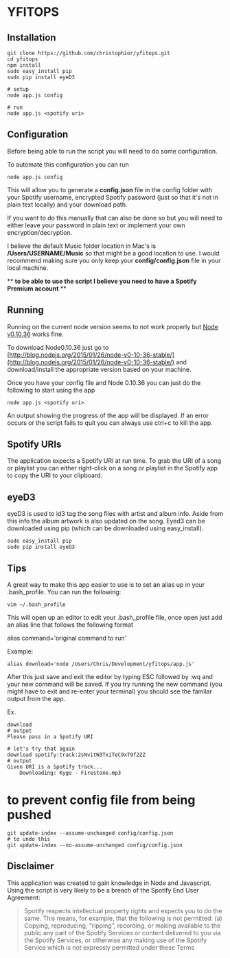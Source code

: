 YFITOPS
===========

## Installation
```
git clone https://github.com/christophior/yfitops.git
cd yfitops
npm install
sudo easy_install pip
sudo pip install eyeD3

# setup
node app.js config

# run
node app.js <spotify uri>
```

## Configuration
Before being able to run the script you will need to do some configuration.

To automate this configuration you can run
```
node app.js config
```
This will allow you to generate a **config.json** file in the config folder with your Spotify username, encrypted Spotify password (just so that it's not in plain text locally) and your download path.

If you want to do this manually that can also be done so but you will need to either leave your password in plain text or implement your own encryption/decryption.

I believe the default Music folder location in Mac's is **/Users/USERNAME/Music** so that might be a good location to use. I would recommend making sure you only keep your **config/config.json** file in your local machine.

** **to be able to use the script I believe you need to have a Spotify Premium account** **


## Running

Running on the current node version seems to not work properly but [Node v0.10.36](http://blog.nodejs.org/2015/01/26/node-v0-10-36-stable/) works fine. 

To download Node0.10.36 just go to [http://blog.nodejs.org/2015/01/26/node-v0-10-36-stable/](http://blog.nodejs.org/2015/01/26/node-v0-10-36-stable/) and download/install the appropriate version based on your machine.


Once you have your config file and Node 0.10.36 you can just do the following to start using the app

```
node app.js <spotify uri>
```

An output showing the progress of the app will be displayed. If an error occurs or the script fails to quit you can always use ctrl+c to kill the app.


## Spotify URIs
The application expects a Spotify URI at run time. To grab the URI of a song or playlist you can either right-click on a song or playlist in the Spotify app to copy the URI to your clipboard.

## eyeD3
eyeD3 is used to id3 tag the song files with artist and album info. Aside from this info the album artwork is also updated on the song. Eyed3 can be downloaded using pip (which can be downloaded using easy_install).

```
sudo easy_install pip
sudo pip install eyeD3
```

## Tips
A great way to make this app easier to use is to set an alias up in your .bash_profile. You can run the following:
```
vim ~/.bash_profile
```

This will open up an editor to edit your .bash_profile file, once open just add an alias line that follows the following format

alias command='original command to run'

Example:
```
alias download='node /Users/Chris/Development/yfitops/app.js'
```
After this just save and exit the editor by typing ESC followed by :wq and your new command will be saved. If you try running the new command (you might have to exit and re-enter your terminal) you should see the familar output from the app.

Ex.
```
download
# output
Please pass in a Spotify URI

# let's try that again
download spotify:track:2sNvitW3TxiTeC9xT9f2ZZ
# output
Given URI is a Spotify track...
	Downloading: Kygo - Firestone.mp3
```

# to prevent config file from being pushed
```
git update-index --assume-unchanged config/config.json
# to undo this
git update-index --no-assume-unchanged config/config.json
```

## Disclaimer
This application was created to gain knowledge in Node and Javascript.
Using the script is very likely to be a breach of the Spotify End User Agreement:

> Spotify respects intellectual property rights and expects you to do the same. This means, for example, that the following is not permitted: (a) Copying, reproducing, “ripping”, recording, or making available to the public any part of the Spotify Services or content delivered to you via the Spotify Services, or otherwise any making use of the Spotify Service which is not expressly permitted under these Terms
